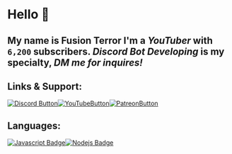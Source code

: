 # **Hello** 👋
My name is **Fusion Terror**  I'm a ***YouTuber*** with `6,200` subscribers. ***__Discord Bot Developing__*** is my specialty, *DM me for inquires!*
---
## **Links & Support:**
[![Discord Button](https://external-content.duckduckgo.com/iu/?u=https%3A%2F%2Fstatic.filehorse.com%2Ficons%2Fmessaging-and-chat%2Fdiscord-icon-32.png&f=1&nofb=1)](https://discord.gg/QJyTkNxVrX)[![YouTubeButton](https://external-content.duckduckgo.com/iu/?u=https%3A%2F%2Fcdn1.iconfinder.com%2Fdata%2Ficons%2Fgoogle_jfk_icons_by_carlosjj%2F32%2Fyoutube.png&f=1&nofb=1)](https://youtube.com/fusionterror)[![PatreonButton](https://external-content.duckduckgo.com/iu/?u=https%3A%2F%2Fc5.patreon.com%2Fexternal%2Ffavicon%2Ffavicon-32x32.png&f=1&nofb=1)](https://patreon.com/fusionterror)

##  **Languages:**
[![Javascript Badge](https://img.shields.io/badge/-Javascript-F0DB4F?style=for-the-badge&labelColor=black&logo=javascript&logoColor=F0DB4F)](#)[![Nodejs Badge](https://img.shields.io/badge/-Nodejs-3C873A?style=for-the-badge&labelColor=black&logo=node.js&logoColor=3C873A)](#)
